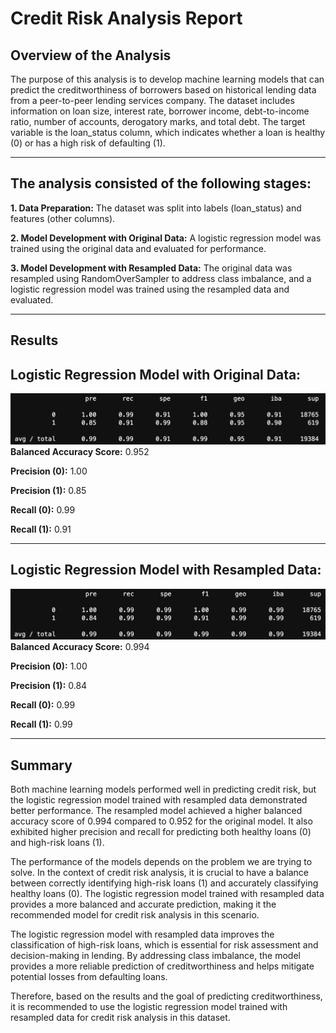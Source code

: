 # **Credit Risk Analysis Report**

## **Overview of the Analysis**

The purpose of this analysis is to develop machine learning models that can predict the creditworthiness of borrowers based on historical lending data from a peer-to-peer lending services company. The dataset includes information on loan size, interest rate, borrower income, debt-to-income ratio, number of accounts, derogatory marks, and total debt. The target variable is the loan_status column, which indicates whether a loan is healthy (0) or has a high risk of defaulting (1).

---

## **The analysis consisted of the following stages:**

**1. Data Preparation:** The dataset was split into labels (loan_status) and features (other columns).

**2. Model Development with Original Data:** A logistic regression model was trained using the original data and evaluated for performance.

**3. Model Development with Resampled Data:** The original data was resampled using RandomOverSampler to address class imbalance, and a logistic regression model was trained using the resampled data and evaluated.

---


## **Results**

## **Logistic Regression Model with Original Data:**
![alt text](img/classification_report_1.png)
**Balanced Accuracy Score:** 0.952

**Precision (0):** 1.00

**Precision (1):** 0.85

**Recall (0):** 0.99

**Recall (1):** 0.91

---

## **Logistic Regression Model with Resampled Data:**
![alt text](img/classification_report_2.png)
**Balanced Accuracy Score:** 0.994

**Precision (0):** 1.00

**Precision (1):** 0.84

**Recall (0):** 0.99

**Recall (1):** 0.99

---


## **Summary**

Both machine learning models performed well in predicting credit risk, but the logistic regression model trained with resampled data demonstrated better performance. The resampled model achieved a higher balanced accuracy score of 0.994 compared to 0.952 for the original model. It also exhibited higher precision and recall for predicting both healthy loans (0) and high-risk loans (1).

The performance of the models depends on the problem we are trying to solve. In the context of credit risk analysis, it is crucial to have a balance between correctly identifying high-risk loans (1) and accurately classifying healthy loans (0). The logistic regression model trained with resampled data provides a more balanced and accurate prediction, making it the recommended model for credit risk analysis in this scenario.

The logistic regression model with resampled data improves the classification of high-risk loans, which is essential for risk assessment and decision-making in lending. By addressing class imbalance, the model provides a more reliable prediction of creditworthiness and helps mitigate potential losses from defaulting loans.

Therefore, based on the results and the goal of predicting creditworthiness, it is recommended to use the logistic regression model trained with resampled data for credit risk analysis in this dataset.